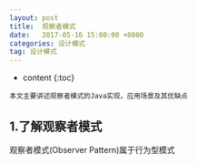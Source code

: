```yaml
---
layout: post
title:  观察者模式
date:   2017-05-16 15:00:00 +0800
categories: 设计模式
tag: 设计模式
---
```


* content
{:toc}



`本文主要讲述观察者模式的Java实现，应用场景及其优缺点`

## 1.了解观察者模式

观察者模式(Observer Pattern)属于行为型模式